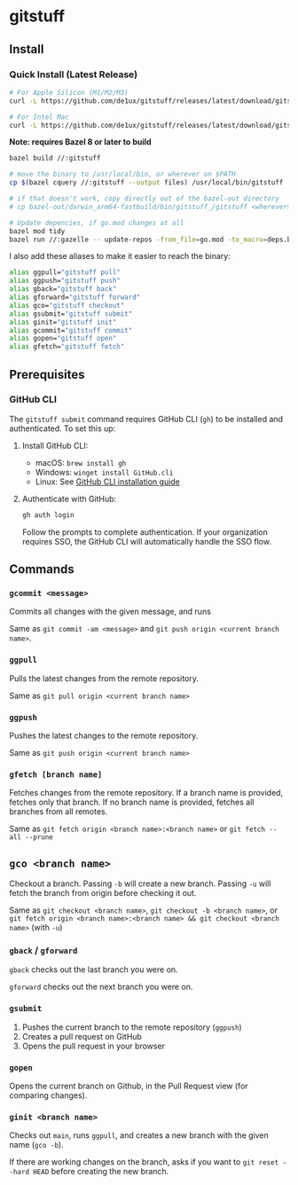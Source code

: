 # gitstuff

## Install

### Quick Install (Latest Release)
```bash
# For Apple Silicon (M1/M2/M3)
curl -L https://github.com/de1ux/gitstuff/releases/latest/download/gitstuff-darwin-arm64 -o gitstuff && chmod +x gitstuff && sudo mv gitstuff /usr/local/bin/

# For Intel Mac
curl -L https://github.com/de1ux/gitstuff/releases/latest/download/gitstuff-darwin-amd64 -o gitstuff && chmod +x gitstuff && sudo mv gitstuff /usr/local/bin/
```

**Note: requires Bazel 8 or later to build**
```bash
bazel build //:gitstuff

# move the binary to /usr/local/bin, or wherever on $PATH 
cp $(bazel cquery //:gitstuff --output files) /usr/local/bin/gitstuff

# if that doesn't work, copy directly out of the bazel-out directory
# cp bazel-out/darwin_arm64-fastbuild/bin/gitstuff_/gitstuff <wherever>

# Update depencies, if go.mod changes at all
bazel mod tidy
bazel run //:gazelle -- update-repos -from_file=go.mod -to_macro=deps.bzl%go_dependencies
```

I also add these aliases to make it easier to reach the binary:
```bash
alias ggpull="gitstuff pull"
alias ggpush="gitstuff push"
alias gback="gitstuff back"
alias gforward="gitstuff forward"
alias gco="gitstuff checkout"
alias gsubmit="gitstuff submit"
alias ginit="gitstuff init"
alias gcommit="gitstuff commit"
alias gopen="gitstuff open"
alias gfetch="gitstuff fetch"
```

## Prerequisites

### GitHub CLI

The `gitstuff submit` command requires GitHub CLI (`gh`) to be installed and authenticated. To set this up:

1. Install GitHub CLI:
   - macOS: `brew install gh`
   - Windows: `winget install GitHub.cli`
   - Linux: See [GitHub CLI installation guide](https://github.com/cli/cli#installation)

2. Authenticate with GitHub:
   ```bash
   gh auth login
   ```
   Follow the prompts to complete authentication. If your organization requires SSO, the GitHub CLI will automatically handle the SSO flow.

## Commands

### `gcommit <message>`

Commits all changes with the given message, and runs  

Same as `git commit -am <message>` and `git push origin <current branch name>`.

### `ggpull`

Pulls the latest changes from the remote repository. 

Same as `git pull origin <current branch name>`

### `ggpush`

Pushes the latest changes to the remote repository.

Same as `git push origin <current branch name>`

### `gfetch [branch name]`

Fetches changes from the remote repository. If a branch name is provided, fetches only that branch. If no branch name is provided, fetches all branches from all remotes.

Same as `git fetch origin <branch name>:<branch name>` or `git fetch --all --prune`

## `gco <branch name>`

Checkout a branch. Passing `-b` will create a new branch. Passing `-u` will fetch the branch from origin before checking it out.

Same as `git checkout <branch name>`, `git checkout -b <branch name>`, or `git fetch origin <branch name>:<branch name> && git checkout <branch name>` (with `-u`)

### `gback` / `gforward`

`gback` checks out the last branch you were on. 

`gforward` checks out the next branch you were on.

### `gsubmit`

1. Pushes the current branch to the remote repository (`ggpush`)
2. Creates a pull request on GitHub
3. Opens the pull request in your browser

### `gopen`

Opens the current branch on Github, in the Pull Request view (for comparing changes).

### `ginit <branch name>`

Checks out `main`, runs `ggpull`, and creates a new branch with the given name (`gco -b`).

If there are working changes on the branch, asks if you want to `git reset --hard HEAD` before creating the new branch.